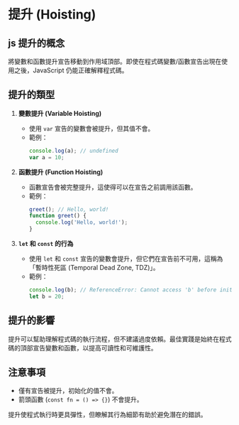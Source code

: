 # 提升 (Hoisting)

## js 提升的概念
將變數和函數提升宣告移動到作用域頂部。即使在程式碼變數/函數宣告出現在使用之後，JavaScript 仍能正確解釋程式碼。

## 提升的類型
1. **變數提升 (Variable Hoisting)**
   - 使用 `var` 宣告的變數會被提升，但其值不會。
   - 範例：
     ```javascript
     console.log(a); // undefined
     var a = 10;
     ```

2. **函數提升 (Function Hoisting)**
   - 函數宣告會被完整提升，這使得可以在宣告之前調用該函數。
   - 範例：
     ```javascript
     greet(); // Hello, world!
     function greet() {
       console.log('Hello, world!');
     }
     ```

3. **`let` 和 `const` 的行為**
   - 使用 `let` 和 `const` 宣告的變數會提升，但它們在宣告前不可用，這稱為「暫時性死區 (Temporal Dead Zone, TDZ)」。
   - 範例：
     ```javascript
     console.log(b); // ReferenceError: Cannot access 'b' before initialization
     let b = 20;
     ```

## 提升的影響
提升可以幫助理解程式碼的執行流程，但不建議過度依賴。最佳實踐是始終在程式碼的頂部宣告變數和函數，以提高可讀性和可維護性。

## 注意事項
- 僅有宣告被提升，初始化的值不會。
- 箭頭函數 (`const fn = () => {}`) 不會提升。

提升使程式執行時更具彈性，但瞭解其行為細節有助於避免潛在的錯誤。
